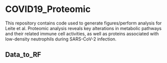 # COVID19_Proteomic

This repository contains code used to generate figures/perform analysis for Leite et al. Proteomic analysis reveals key alterations in metabolic pathways and their related immune cell activities, as well as proteins associated with low-density neutrophils during SARS-CoV-2 infection.



## Data_to_RF

